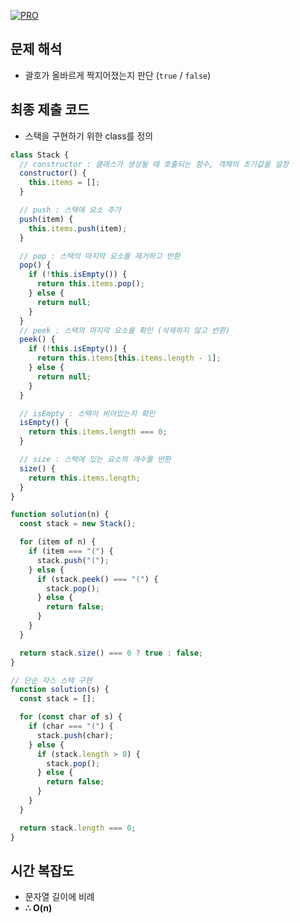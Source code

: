 [![PRO]][Link]

## 문제 해석

- 괄호가 올바르게 짝지어졌는지 판단 (`true` / `false`)

## 최종 제출 코드

- 스택을 구현하기 위한 class를 정의

```js
class Stack {
  // constructor : 클래스가 생성될 때 호출되는 함수, 객체의 초기값을 설정
  constructor() {
    this.items = [];
  }

  // push : 스택에 요소 추가
  push(item) {
    this.items.push(item);
  }

  // pop : 스택의 마지막 요소를 제거하고 반환
  pop() {
    if (!this.isEmpty()) {
      return this.items.pop();
    } else {
      return null;
    }
  }
  // peek : 스택의 마지막 요소를 확인 (삭제하지 않고 반환)
  peek() {
    if (!this.isEmpty()) {
      return this.items[this.items.length - 1];
    } else {
      return null;
    }
  }

  // isEmpty : 스택이 비어있는지 확인
  isEmpty() {
    return this.items.length === 0;
  }

  // size : 스택에 있는 요소의 개수를 반환
  size() {
    return this.items.length;
  }
}

function solution(n) {
  const stack = new Stack();

  for (item of n) {
    if (item === "(") {
      stack.push("(");
    } else {
      if (stack.peek() === "(") {
        stack.pop();
      } else {
        return false;
      }
    }
  }

  return stack.size() === 0 ? true : false;
}

// 단순 자스 스택 구현
function solution(s) {
  const stack = [];

  for (const char of s) {
    if (char === "(") {
      stack.push(char);
    } else {
      if (stack.length > 0) {
        stack.pop();
      } else {
        return false;
      }
    }
  }

  return stack.length === 0;
}
```

## 시간 복잡도

- 문자열 길이에 비례
- **∴ O(n)**

<!---------------------------------------------------------------------------->

[PRO]: https://github.com/GoSSaChin/algorithm-js/assets/107768516/67c43b52-bc3f-4571-a249-5519021afbb0
[Link]: https://school.programmers.co.kr/learn/courses/30/lessons/12909
